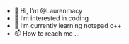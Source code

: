 - 👋 Hi, I’m @Laurenmacy
- 👀 I’m interested in coding
- 🌱 I’m currently learning notepad c++
- 📫 How to reach me ...

<!---
Laurenmacy/Laurenmacy is a ✨ special ✨ repository because its `README.md` (this file) appears on your GitHub profile.
You can click the Preview link to take a look at your changes.
--->
